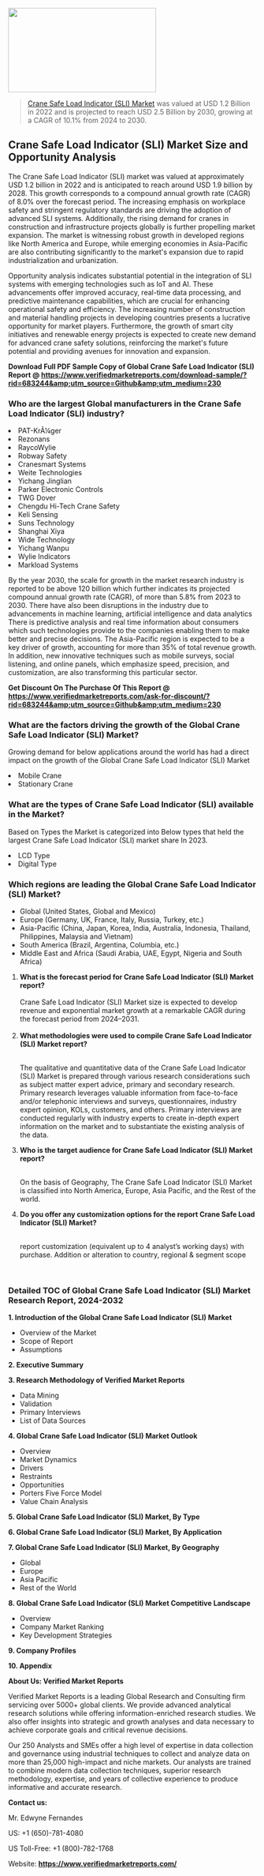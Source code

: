<img src="https://ffe5etoiles.com/wp-content/uploads/2024/12/MST1-300x171.png" alt="" width="300" height="171" class="alignnone size-medium wp-image-20088" /><blockquote><p><p><a href="https://www.verifiedmarketreports.com/download-sample/?rid=683244&utm_source=Github&utm_medium=230" target="_blank">Crane Safe Load Indicator (SLI) Market</a> was valued at USD 1.2 Billion in 2022 and is projected to reach USD 2.5 Billion by 2030, growing at a CAGR of 10.1% from 2024 to 2030.</p></blockquote><p><h2>Crane Safe Load Indicator (SLI) Market Size and Opportunity Analysis</h2><p>The Crane Safe Load Indicator (SLI) market was valued at approximately USD 1.2 billion in 2022 and is anticipated to reach around USD 1.9 billion by 2028. This growth corresponds to a compound annual growth rate (CAGR) of 8.0% over the forecast period. The increasing emphasis on workplace safety and stringent regulatory standards are driving the adoption of advanced SLI systems. Additionally, the rising demand for cranes in construction and infrastructure projects globally is further propelling market expansion. The market is witnessing robust growth in developed regions like North America and Europe, while emerging economies in Asia-Pacific are also contributing significantly to the market's expansion due to rapid industrialization and urbanization.</p><p>Opportunity analysis indicates substantial potential in the integration of SLI systems with emerging technologies such as IoT and AI. These advancements offer improved accuracy, real-time data processing, and predictive maintenance capabilities, which are crucial for enhancing operational safety and efficiency. The increasing number of construction and material handling projects in developing countries presents a lucrative opportunity for market players. Furthermore, the growth of smart city initiatives and renewable energy projects is expected to create new demand for advanced crane safety solutions, reinforcing the market's future potential and providing avenues for innovation and expansion.</p></p><p class=""><strong>Download Full PDF Sample Copy of Global Crane Safe Load Indicator (SLI) Report @ <a href="https://www.verifiedmarketreports.com/download-sample/?rid=683244&amp;utm_source=Github&amp;utm_medium=230" target="_blank">https://www.verifiedmarketreports.com/download-sample/?rid=683244&amp;utm_source=Github&amp;utm_medium=230</a></strong></p><h3 id="" class="">Who are the largest Global manufacturers in the Crane Safe Load Indicator (SLI) industry?</h3><p><li>PAT-KrÃ¼ger</li><li> Rezonans</li><li> RaycoWylie</li><li> Robway Safety</li><li> Cranesmart Systems</li><li> Weite Technologies</li><li> Yichang Jinglian</li><li> Parker Electronic Controls</li><li> TWG Dover</li><li> Chengdu Hi-Tech Crane Safety</li><li> Keli Sensing</li><li> Suns Technology</li><li> Shanghai Xiya</li><li> Wide Technology</li><li> Yichang Wanpu</li><li> Wylie Indicators</li><li> Markload Systems</li></p><div class=""><div class="" dir="" data-message-author-role="" data-message-id="" data-message-model-slug=""><div class=""><div class=""><div class=""><div class="" dir="" data-message-author-role="" data-message-id="" data-message-model-slug=""><div class=""><div class=""><p>By the year 2030, the scale for growth in the market research industry is reported to be above 120 billion which further indicates its projected compound annual growth rate (CAGR), of more than 5.8% from 2023 to 2030. There have also been disruptions in the industry due to advancements in machine learning, artificial intelligence and data analytics There is predictive analysis and real time information about consumers which such technologies provide to the companies enabling them to make better and precise decisions. The Asia-Pacific region is expected to be a key driver of growth, accounting for more than 35% of total revenue growth. In addition, new innovative techniques such as mobile surveys, social listening, and online panels, which emphasize speed, precision, and customization, are also transforming this particular sector.</p><p><strong>Get Discount On The Purchase Of This Report @&nbsp; <a href="https://www.verifiedmarketreports.com/ask-for-discount/?rid=683244&amp;utm_source=Github&amp;utm_medium=230" target="_blank">https://www.verifiedmarketreports.com/ask-for-discount/?rid=683244&amp;utm_source=Github&amp;utm_medium=230</a></strong></p></div></div></div></div></div></div></div></div><h3 id="" class="">What are the factors driving the growth of the Global Crane Safe Load Indicator (SLI) Market?</h3><p id="" class="">Growing demand for below applications around the world has had a direct impact on the growth of the Global Crane Safe Load Indicator (SLI) Market</p><p id="" class=""><li>Mobile Crane</li><li> Stationary Crane</li></p><h3 id="" class="">What are the types of Crane Safe Load Indicator (SLI) available in the Market?</h3><p id="" class="">Based on Types the Market is categorized into Below types that held the largest Crane Safe Load Indicator (SLI) market share In 2023.</p><p id="" class=""><li>LCD Type</li><li> Digital Type</li></p><h3 id="" class="">Which regions are leading the Global Crane Safe Load Indicator (SLI) Market?</h3><ul><li>Global (United States, Global and Mexico)</li><li>Europe (Germany, UK, France, Italy, Russia, Turkey, etc.)</li><li>Asia-Pacific (China, Japan, Korea, India, Australia, Indonesia, Thailand, Philippines, Malaysia and Vietnam)</li><li>South America (Brazil, Argentina, Columbia, etc.)</li><li>Middle East and Africa (Saudi Arabia, UAE, Egypt, Nigeria and South Africa)</li></ul><p><ol><li><strong>What is the forecast period for Crane Safe Load Indicator (SLI) Market report?<br /></strong><br /><span data-sheets-root="1" data-sheets-value="{&quot;1&quot;:2,&quot;2&quot;:&quot;XXXX size is expected to develop revenue and exponential market growth at a remarkable CAGR during the forecast period from 2024&ndash;2030.&quot;}" data-sheets-userformat="{&quot;2&quot;:12674,&quot;4&quot;:{&quot;1&quot;:2,&quot;2&quot;:16776960},&quot;10&quot;:2,&quot;11&quot;:0,&quot;15&quot;:&quot;Arial&quot;,&quot;16&quot;:12}">Crane Safe Load Indicator (SLI) Market size is expected to develop revenue and exponential market growth at a remarkable CAGR during the forecast period from 2024&ndash;2031.</span><br /><br /></li><li><strong>What methodologies were used to compile Crane Safe Load Indicator (SLI) Market report?<br /><br /></strong><p>The qualitative and quantitative data of the&nbsp;Crane Safe Load Indicator (SLI) Market is prepared through various research considerations such as subject matter expert advice, primary and secondary research. Primary research leverages valuable information from face-to-face and/or telephonic interviews and surveys, questionnaires, industry expert opinion, KOLs, customers, and others. Primary interviews are conducted regularly with industry experts to create in-depth expert information on the market and to substantiate the existing analysis of the data.&nbsp;</p></li><li><strong>Who is the target audience for Crane Safe Load Indicator (SLI) Market report?<br /><br /></strong><p>On the basis of Geography, The&nbsp;Crane Safe Load Indicator (SLI) Market is classified into North America, Europe, Asia Pacific, and the Rest of the world.</p></li><li><strong>Do you offer any customization options for the report Crane Safe Load Indicator (SLI) Market?<br /><br /></strong><p>report customization (equivalent up to 4 analyst&rsquo;s working days) with purchase. Addition or alteration to country, regional &amp; segment scope</p><p>&nbsp;</p></li></ol></p><h3 id="" class="">Detailed TOC of Global Crane Safe Load Indicator (SLI) Market Research Report, 2024-2032</h3><p id="" class=""><strong>1. Introduction of the Global Crane Safe Load Indicator (SLI) Market</strong></p><ul><li>Overview of the Market</li><li>Scope of Report</li><li>Assumptions</li></ul><p id="" class=""><strong>2. Executive Summary</strong></p><p id="" class=""><strong>3. Research Methodology of&nbsp;Verified Market Reports</strong></p><ul><li>Data Mining</li><li>Validation</li><li>Primary Interviews</li><li>List of Data Sources</li></ul><p id="" class=""><strong>4. Global Crane Safe Load Indicator (SLI) Market Outlook</strong></p><ul><li>Overview</li><li>Market Dynamics</li><li>Drivers</li><li>Restraints</li><li>Opportunities</li><li>Porters Five Force Model</li><li>Value Chain Analysis</li></ul><p id="" class=""><strong>5. Global Crane Safe Load Indicator (SLI) Market, By&nbsp;Type</strong></p><p id="" class=""><strong>6. Global Crane Safe Load Indicator (SLI) Market, By Application</strong></p><p id="" class=""><strong>7. Global Crane Safe Load Indicator (SLI) Market, By Geography</strong></p><ul><li>Global</li><li>Europe</li><li>Asia Pacific</li><li>Rest of the World</li></ul><p id="" class=""><strong>8. Global Crane Safe Load Indicator (SLI) Market Competitive Landscape</strong></p><ul><li>Overview</li><li>Company Market Ranking</li><li>Key Development Strategies</li></ul><p id="" class=""><strong>9. Company Profiles</strong></p><p id="" class=""><strong>10. Appendix</strong></p><p id="" class=""><strong>About Us: Verified Market Reports</strong></p><p id="" class="">Verified Market Reports is a leading Global Research and Consulting firm servicing over 5000+ global clients. We provide advanced analytical research solutions while offering information-enriched research studies. We also offer insights into strategic and growth analyses and data necessary to achieve corporate goals and critical revenue decisions.</p><p id="" class="">Our 250 Analysts and SMEs offer a high level of expertise in data collection and governance using industrial techniques to collect and analyze data on more than 25,000 high-impact and niche markets. Our analysts are trained to combine modern data collection techniques, superior research methodology, expertise, and years of collective experience to produce informative and accurate research.</p><p id="" class=""><strong>Contact us:</strong></p><p id="" class="">Mr. Edwyne Fernandes</p><p id="" class="">US: +1 (650)-781-4080</p><p id="" class="">US Toll-Free: +1 (800)-782-1768</p><p id="" class="">Website: <a target="" data-test-app-aware-link=""><strong>https://www.verifiedmarketreports.com/</strong></a></p>
